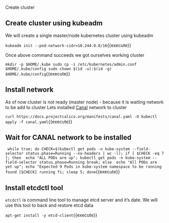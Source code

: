 Create cluster 

## Create cluster using kubeadm

We will create a single master/node kubernetes cluster using kubeadm 

`kubeadm init --pod-network-cidr=10.244.0.0/16`{{execute}}

Once above command succeeds we got ourselves working cluster 

`
mkdir -p $HOME/.kube
sudo cp -i /etc/kubernetes/admin.conf $HOME/.kube/config
sudo chown $(id -u):$(id -g) $HOME/.kube/config
`{{execute}}

## Install network 

As of now cluster is not ready (master node) - because it is waiting network to be add to cluster
Lets installed [Canal](https://docs.projectcalico.org/getting-started/kubernetes/flannel/flannel) network to cluster 

`
curl https://docs.projectcalico.org/manifests/canal.yaml -O
kubectl apply -f canal.yaml
`{{execute}}

## Wait for CANAL network to be installed 

`
while true;
  do CHECK=$(kubectl get pods -n kube-system --field-selector status.phase=Running --no-headers | wc -l);
   if [ $CHECK -eq 7 ];
     then 
          echo "ALL PODs are up";
          kubectl get pods -n kube-system --field-selector status.phase=Running
          break;
     else 
          echo "All PODs are yet up";
          echo "Expected 9 Pods in kube-system namespace to be running found [$CHECK] running
   fi;
   sleep 5;
done`{{execute}}

## Install etcdctl tool 

`etcdctl` is command line tool to manage etcd server and it’s date.
We will use this tool to back and restore etcd data

`apt-get install -y etcd-client`{{execute}}